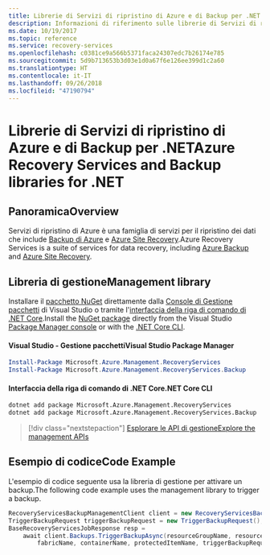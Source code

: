 ```yaml
---
title: Librerie di Servizi di ripristino di Azure e di Backup per .NET
description: Informazioni di riferimento sulle librerie di Servizi di ripristino di Azure e di Backup per .NET
ms.date: 10/19/2017
ms.topic: reference
ms.service: recovery-services
ms.openlocfilehash: c0381ce9a566b5371faca24307edc7b26174e785
ms.sourcegitcommit: 5d9b713653b3d03e1d0a67f6e126ee399d1c2a60
ms.translationtype: HT
ms.contentlocale: it-IT
ms.lasthandoff: 09/26/2018
ms.locfileid: "47190794"
---
```

# <a name="azure-recovery-services-and-backup-libraries-for-net"></a><span data-ttu-id="1ced3-103">Librerie di Servizi di ripristino di Azure e di Backup per .NET</span><span class="sxs-lookup"><span data-stu-id="1ced3-103">Azure Recovery Services and Backup libraries for .NET</span></span>

## <a name="overview"></a><span data-ttu-id="1ced3-104">Panoramica</span><span class="sxs-lookup"><span data-stu-id="1ced3-104">Overview</span></span>

<span data-ttu-id="1ced3-105">Servizi di ripristino di Azure è una famiglia di servizi per il ripristino dei dati che include [Backup di Azure](/azure/backup/) e [Azure Site Recovery](/azure/site-recovery/).</span><span class="sxs-lookup"><span data-stu-id="1ced3-105">Azure Recovery Services is a suite of services for data recovery, including [Azure Backup](/azure/backup/) and [Azure Site Recovery](/azure/site-recovery/).</span></span>

## <a name="management-library"></a><span data-ttu-id="1ced3-106">Libreria di gestione</span><span class="sxs-lookup"><span data-stu-id="1ced3-106">Management library</span></span>

<span data-ttu-id="1ced3-107">Installare il [pacchetto NuGet](https://www.nuget.org/packages/Microsoft.Azure.Management.RecoveryServices) direttamente dalla [Console di Gestione pacchetti][PackageManager] di Visual Studio o tramite l'[interfaccia della riga di comando di .NET Core][DotNetCLI].</span><span class="sxs-lookup"><span data-stu-id="1ced3-107">Install the [NuGet package](https://www.nuget.org/packages/Microsoft.Azure.Management.RecoveryServices) directly from the Visual Studio [Package Manager console][PackageManager] or with the [.NET Core CLI][DotNetCLI].</span></span>

#### <a name="visual-studio-package-manager"></a><span data-ttu-id="1ced3-108">Visual Studio - Gestione pacchetti</span><span class="sxs-lookup"><span data-stu-id="1ced3-108">Visual Studio Package Manager</span></span>

```powershell
Install-Package Microsoft.Azure.Management.RecoveryServices
Install-Package Microsoft.Azure.Management.RecoveryServices.Backup
```

#### <a name="net-core-cli"></a><span data-ttu-id="1ced3-109">Interfaccia della riga di comando di .NET Core</span><span class="sxs-lookup"><span data-stu-id="1ced3-109">.NET Core CLI</span></span>

```bash
dotnet add package Microsoft.Azure.Management.RecoveryServices
dotnet add package Microsoft.Azure.Management.RecoveryServices.Backup
```

> [!div class="nextstepaction"]
> [<span data-ttu-id="1ced3-110">Esplorare le API di gestione</span><span class="sxs-lookup"><span data-stu-id="1ced3-110">Explore the management APIs</span></span>](/dotnet/api/overview/azure/recoveryservices/management)


## <a name="code-example"></a><span data-ttu-id="1ced3-111">Esempio di codice</span><span class="sxs-lookup"><span data-stu-id="1ced3-111">Code Example</span></span>

<span data-ttu-id="1ced3-112">L'esempio di codice seguente usa la libreria di gestione per attivare un backup.</span><span class="sxs-lookup"><span data-stu-id="1ced3-112">The following code example uses the management library to trigger a backup.</span></span>

```csharp
RecoveryServicesBackupManagementClient client = new RecoveryServicesBackupManagementClient(credentials);
TriggerBackupRequest triggerBackupRequest = new TriggerBackupRequest();
BaseRecoveryServicesJobResponse resp =
    await client.Backups.TriggerBackupAsync(resourceGroupName, resourceName, null,
        fabricName, containerName, protectedItemName, triggerBackupRequest);
```

[PackageManager]: https://docs.microsoft.com/nuget/tools/package-manager-console
[DotNetCLI]: https://docs.microsoft.com/dotnet/core/tools/dotnet-add-package
